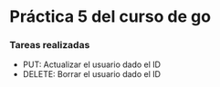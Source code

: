 # Práctica 5 del curso de go

### Tareas realizadas
- PUT: Actualizar el usuario dado el ID
- DELETE: Borrar el usuario dado el ID
